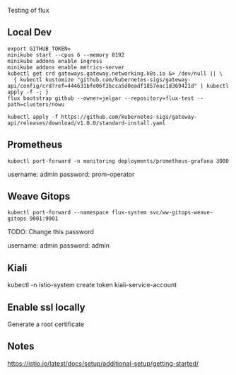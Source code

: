 Testing of flux

## Local Dev

```
export GITHUB_TOKEN=
minikube start --cpus 6 --memory 8192
minikube addons enable ingress
minikube addons enable metrics-server
kubectl get crd gateways.gateway.networking.k8s.io &> /dev/null || \
  { kubectl kustomize "github.com/kubernetes-sigs/gateway-api/config/crd?ref=444631bfe06f3bcca5d0eadf1857eac1d369421d" | kubectl apply -f -; }
flux bootstrap github --owner=jelgar --repository=flux-test --path=clusters/nowu
```

```
kubectl apply -f https://github.com/kubernetes-sigs/gateway-api/releases/download/v1.0.0/standard-install.yaml
```

## Prometheus

```
kubectl port-forward -n monitoring deployments/prometheus-grafana 3000
```
username: admin
password: prom-operator

## Weave Gitops

```
kubectl port-forward --namespace flux-system svc/ww-gitops-weave-gitops 9001:9001
```

TODO: Change this password

username: admin
password: admin

## Kiali

kubectl -n istio-system create token kiali-service-account

## Enable ssl locally

Generate a root certificate

## Notes

https://istio.io/latest/docs/setup/additional-setup/getting-started/
